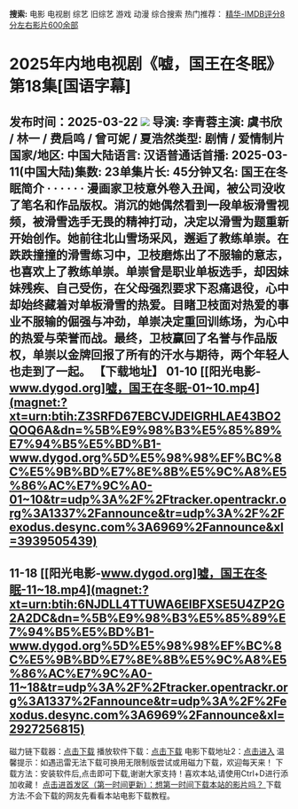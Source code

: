 **搜索:** 电影 电视剧 综艺 旧综艺 游戏 动漫 综合搜索 热门推荐： [精华-IMDB评分8分左右影片600余部](https://www.dytt8.com/html/gndy/jddy/20160320/50510.html)
# 2025年内地电视剧《嘘，国王在冬眠》第18集[国语字幕]
发布时间：2025-03-22 
![](https://wx4.sinaimg.cn/large/008I4Xjrgy1hzhkihqyiuj30u01gpgwn.jpg)
导演: 李青蓉主演: 虞书欣 / 林一 / 费启鸣 / 曾可妮 / 夏浩然类型: 剧情 / 爱情制片国家/地区: 中国大陆语言: 汉语普通话首播: 2025-03-11(中国大陆)集数: 23单集片长: 45分钟又名: 国王在冬眠简介 · · · · · ·
漫画家卫枝意外卷入丑闻，被公司没收了笔名和作品版权。消沉的她偶然看到一段单板滑雪视频，被滑雪选手无畏的精神打动，决定以滑雪为题重新开始创作。她前往北山雪场采风，邂逅了教练单崇。在跌跌撞撞的滑雪练习中，卫枝磨炼出了不服输的意志，也喜欢上了教练单崇。单崇曾是职业单板选手，却因妹妹残疾、自己受伤，在父母强烈要求下忍痛退役，心中却始终藏着对单板滑雪的热爱。目睹卫枝面对热爱的事业不服输的倔强与冲劲，单崇决定重回训练场，为心中的热爱与荣誉而战。最终，卫枝赢回了名誉与作品版权，单崇以金牌回报了所有的汗水与期待，两个年轻人也走到了一起。 
**【下载地址】**
01-10 
[[阳光电影-www.dygod.org]嘘，国王在冬眠-01~10.mp4](magnet:?xt=urn:btih:Z3SRFD67EBCVJDEIGRHLAE43BO2QOQ6A&dn=%5B%E9%98%B3%E5%85%89%E7%94%B5%E5%BD%B1-www.dygod.org%5D%E5%98%98%EF%BC%8C%E5%9B%BD%E7%8E%8B%E5%9C%A8%E5%86%AC%E7%9C%A0-01~10&tr=udp%3A%2F%2Ftracker.opentrackr.org%3A1337%2Fannounce&tr=udp%3A%2F%2Fexodus.desync.com%3A6969%2Fannounce&xl=3939505439)  
---  
11-18  [[阳光电影-www.dygod.org]嘘，国王在冬眠-11~18.mp4](magnet:?xt=urn:btih:6NJDLL4TTUWA6EIBFXSE5U4ZP2G2A2DC&dn=%5B%E9%98%B3%E5%85%89%E7%94%B5%E5%BD%B1-www.dygod.org%5D%E5%98%98%EF%BC%8C%E5%9B%BD%E7%8E%8B%E5%9C%A8%E5%86%AC%E7%9C%A0-11~18&tr=udp%3A%2F%2Ftracker.opentrackr.org%3A1337%2Fannounce&tr=udp%3A%2F%2Fexodus.desync.com%3A6969%2Fannounce&xl=2927256815)  
---  
磁力链下载器：[点击下载](https://dygod.org/js/bt.htm "qBittorrent") 播放软件下载：[点击下载](https://dygod.org/js/player.htm "PotPlayer") 电影下载地址2：[点击进入](https://dygod.org/ "阳光电影") 温馨提示：如遇迅雷无法下载可换用无限制版尝试或用磁力下载，欢迎每天来！  下载方法：安装软件后,点击即可下载,谢谢大家支持！喜欢本站,请使用Ctrl+D进行添加收藏！ [点击进首发区（第一时间更新）：想第一时间下载本站的影片吗？ ](https://www.ygdy8.net/)下载方法:不会下载的网友先看看本站电影下载教程。